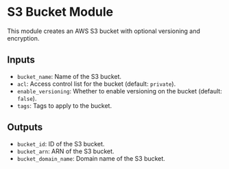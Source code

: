 # S3 Bucket Module

This module creates an AWS S3 bucket with optional versioning and encryption.

## Inputs

- `bucket_name`: Name of the S3 bucket.
- `acl`: Access control list for the bucket (default: `private`).
- `enable_versioning`: Whether to enable versioning on the bucket (default: `false`).
- `tags`: Tags to apply to the bucket.

## Outputs

- `bucket_id`: ID of the S3 bucket.
- `bucket_arn`: ARN of the S3 bucket.
- `bucket_domain_name`: Domain name of the S3 bucket.
